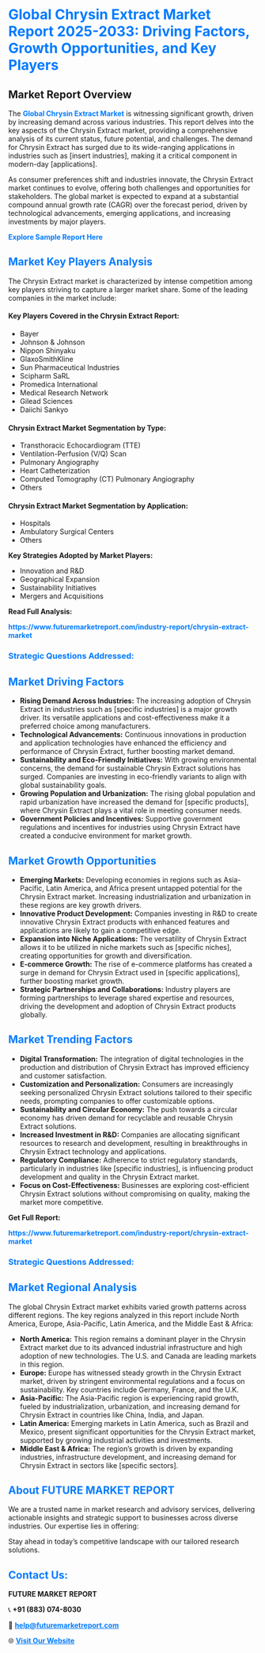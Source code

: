 <h1 style="color: #007BFF;">Global Chrysin Extract Market Report 2025-2033: Driving Factors, Growth Opportunities, and Key Players</h1>

<section id="overview">
<h2>Market Report Overview</h2>
<p>The <a href="https://www.futuremarketreport.com/industry-report/chrysin-extract-market" style="color: #007BFF; text-decoration: none;"><strong>Global Chrysin Extract Market</strong></a> is witnessing significant growth, driven by increasing demand across various industries. This report delves into the key aspects of the Chrysin Extract market, providing a comprehensive analysis of its current status, future potential, and challenges. The demand for Chrysin Extract has surged due to its wide-ranging applications in industries such as [insert industries], making it a critical component in modern-day [applications].</p>
<p>As consumer preferences shift and industries innovate, the Chrysin Extract market continues to evolve, offering both challenges and opportunities for stakeholders. The global market is expected to expand at a substantial compound annual growth rate (CAGR) over the forecast period, driven by technological advancements, emerging applications, and increasing investments by major players.</p>
</section>

<section id="overview">
<p><a href="https://www.futuremarketreport.com/request-sample/reportId=34185" style="color: #007BFF; text-decoration: none;"><strong>Explore Sample Report Here</strong></a></p>
</section>

<section id="key-players">
<h2 style="color: #007BFF;">Market Key Players Analysis</h2>
<p>The Chrysin Extract market is characterized by intense competition among key players striving to capture a larger market share. Some of the leading companies in the market include:</p>
<h4>Key Players Covered in the Chrysin Extract Report:</h4>
<ul><li>Bayer</li><li>Johnson &amp; Johnson</li><li>Nippon Shinyaku</li><li>GlaxoSmithKline</li><li>Sun Pharmaceutical Industries</li><li>Scipharm SaRL</li><li>Promedica International</li><li>Medical Research Network</li><li>Gilead Sciences</li><li>Daiichi Sankyo</li></ul>
<h4>Chrysin Extract Market Segmentation by Type:</h4>
<ul><li>Transthoracic Echocardiogram (TTE)</li><li>Ventilation-Perfusion (V/Q) Scan</li><li>Pulmonary Angiography</li><li>Heart Catheterization</li><li>Computed Tomography (CT) Pulmonary Angiography</li><li>Others</li></ul>

<h4>Chrysin Extract Market Segmentation by Application:</h4>
<ul><li>Hospitals</li><li>Ambulatory Surgical Centers</li><li>Others</li></ul>
<p><strong>Key Strategies Adopted by Market Players:</strong></p>
<ul>
<li>Innovation and R&D</li>
<li>Geographical Expansion</li>
<li>Sustainability Initiatives</li>
<li>Mergers and Acquisitions</li>
</ul>
</section>

<section>
<p><strong>Read Full Analysis: </strong></p><a href="https://www.futuremarketreport.com/industry-report/chrysin-extract-market" style="color: #007BFF; text-decoration: none;"><strong>https://www.futuremarketreport.com/industry-report/chrysin-extract-market</strong></a>
<h3 style="color: #007BFF;">Strategic Questions Addressed:</h3>
</section>

<section id="driving-factors">
<h2 style="color: #007BFF;">Market Driving Factors</h2>
<ul>
<li><strong>Rising Demand Across Industries:</strong> The increasing adoption of Chrysin Extract in industries such as [specific industries] is a major growth driver. Its versatile applications and cost-effectiveness make it a preferred choice among manufacturers.</li>
<li><strong>Technological Advancements:</strong> Continuous innovations in production and application technologies have enhanced the efficiency and performance of Chrysin Extract, further boosting market demand.</li>
<li><strong>Sustainability and Eco-Friendly Initiatives:</strong> With growing environmental concerns, the demand for sustainable Chrysin Extract solutions has surged. Companies are investing in eco-friendly variants to align with global sustainability goals.</li>
<li><strong>Growing Population and Urbanization:</strong> The rising global population and rapid urbanization have increased the demand for [specific products], where Chrysin Extract plays a vital role in meeting consumer needs.</li>
<li><strong>Government Policies and Incentives:</strong> Supportive government regulations and incentives for industries using Chrysin Extract have created a conducive environment for market growth.</li>
</ul>
</section>

<section id="growth-opportunities">
<h2 style="color: #007BFF;">Market Growth Opportunities</h2>
<ul>
<li><strong>Emerging Markets:</strong> Developing economies in regions such as Asia-Pacific, Latin America, and Africa present untapped potential for the Chrysin Extract market. Increasing industrialization and urbanization in these regions are key growth drivers.</li>
<li><strong>Innovative Product Development:</strong> Companies investing in R&D to create innovative Chrysin Extract products with enhanced features and applications are likely to gain a competitive edge.</li>
<li><strong>Expansion into Niche Applications:</strong> The versatility of Chrysin Extract allows it to be utilized in niche markets such as [specific niches], creating opportunities for growth and diversification.</li>
<li><strong>E-commerce Growth:</strong> The rise of e-commerce platforms has created a surge in demand for Chrysin Extract used in [specific applications], further boosting market growth.</li>
<li><strong>Strategic Partnerships and Collaborations:</strong> Industry players are forming partnerships to leverage shared expertise and resources, driving the development and adoption of Chrysin Extract products globally.</li>
</ul>
</section>

<section id="trending-factors">
<h2 style="color: #007BFF;">Market Trending Factors</h2>
<ul>
<li><strong>Digital Transformation:</strong> The integration of digital technologies in the production and distribution of Chrysin Extract has improved efficiency and customer satisfaction.</li>
<li><strong>Customization and Personalization:</strong> Consumers are increasingly seeking personalized Chrysin Extract solutions tailored to their specific needs, prompting companies to offer customizable options.</li>
<li><strong>Sustainability and Circular Economy:</strong> The push towards a circular economy has driven demand for recyclable and reusable Chrysin Extract solutions.</li>
<li><strong>Increased Investment in R&D:</strong> Companies are allocating significant resources to research and development, resulting in breakthroughs in Chrysin Extract technology and applications.</li>
<li><strong>Regulatory Compliance:</strong> Adherence to strict regulatory standards, particularly in industries like [specific industries], is influencing product development and quality in the Chrysin Extract market.</li>
<li><strong>Focus on Cost-Effectiveness:</strong> Businesses are exploring cost-efficient Chrysin Extract solutions without compromising on quality, making the market more competitive.</li>
</ul>
</section>

<section>
<p><strong>Get Full Report: </strong></p><a href="https://www.futuremarketreport.com/industry-report/chrysin-extract-market" style="color: #007BFF; text-decoration: none;"><strong>https://www.futuremarketreport.com/industry-report/chrysin-extract-market</strong></a>
<h3 style="color: #007BFF;">Strategic Questions Addressed:</h3>
</section>


<section id="regional-analysis">
<h2 style="color: #007BFF;">Market Regional Analysis</h2>
<p>The global Chrysin Extract market exhibits varied growth patterns across different regions. The key regions analyzed in this report include North America, Europe, Asia-Pacific, Latin America, and the Middle East & Africa:</p>
<ul>
<li><strong>North America:</strong> This region remains a dominant player in the Chrysin Extract market due to its advanced industrial infrastructure and high adoption of new technologies. The U.S. and Canada are leading markets in this region.</li>
<li><strong>Europe:</strong> Europe has witnessed steady growth in the Chrysin Extract market, driven by stringent environmental regulations and a focus on sustainability. Key countries include Germany, France, and the U.K.</li>
<li><strong>Asia-Pacific:</strong> The Asia-Pacific region is experiencing rapid growth, fueled by industrialization, urbanization, and increasing demand for Chrysin Extract in countries like China, India, and Japan.</li>
<li><strong>Latin America:</strong> Emerging markets in Latin America, such as Brazil and Mexico, present significant opportunities for the Chrysin Extract market, supported by growing industrial activities and investments.</li>
<li><strong>Middle East & Africa:</strong> The region’s growth is driven by expanding industries, infrastructure development, and increasing demand for Chrysin Extract in sectors like [specific sectors].</li>
</ul>
</section>

<footer>
<h2 style="color: #007BFF;">About FUTURE MARKET REPORT</h2>
<p>We are a trusted name in market research and advisory services, delivering actionable insights and strategic support to businesses across diverse industries. Our expertise lies in offering:</p>

<p>Stay ahead in today’s competitive landscape with our tailored research solutions.</p>

<h2 style="color: #007BFF;">Contact Us:</h2>
<p><strong>FUTURE MARKET REPORT</strong></p>
<p>📞 <strong>+91 (883) 074-8030</strong></p>
<p>📧 <strong><a href="mailto:help@futuremarketreport.com" style="color: #007BFF;">help@futuremarketreport.com</a></strong></p>
<p>🌐 <strong><a href="https://www.futuremarketreport.com/" style="color: #007BFF;">Visit Our Website</a></strong></p>
</footer>